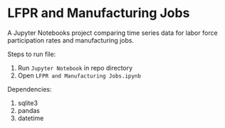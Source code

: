 # LFPR and Manufacturing Jobs

A Jupyter Notebooks project comparing time series data for labor force participation rates and manufacturing jobs.

Steps to run file:
1. Run `Jupyter Notebook` in repo directory
2. Open `LFPR and Manufacturing Jobs.ipynb`

Dependencies: 
1. sqlite3
2. pandas
3. datetime
